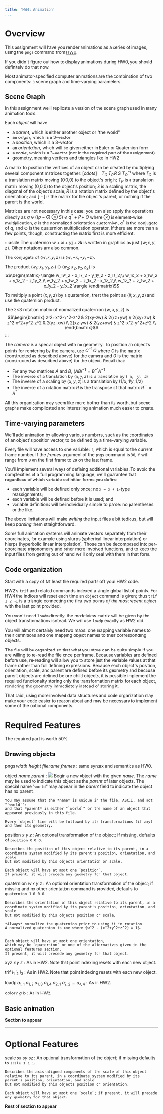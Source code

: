 ```yaml
---
title: 'HW4: Animation'
...
```


# Overview

This assignment will have you render animations
as a series of images,
using the `pngs` command from [HW0](hw0.html).

If you didn't figure out how to display animations during HW0,
you should definitely do that now.

Most animator-specified computer animations are the combination of two components:
a scene graph and time-varying parameters.

<!--
While it may not seem obvious that this would be true at first,
most animation tools I've used are a fancy user interface over
a scene graph like the one described above
where the coordinates of the positions and orientations are time-varying numerical values.
Often there is a tool called something like a "graph editor" that will display this underlying representation to the animator and let them edit it directly.
-->

## Scene Graph

In this assignment we'll replicate a version of the scene graph used in many animation tools.

Each *object* will have

- a *parent*, which is either another object or "the world"
- an *origin*, which is a 3-vector
- a *position*, which is a 3-vector
- an *orientation*, which will be given either in Euler or Quaternion form
- a *scale*, which is a 3-vector (not in the required part of the assignment)
- geometry, meaning vertices and triangles like in HW2

A matrix to position the vertices of an object can be created by multiplying several component matrices together:
$[cdots] \quad T_O \; T_P \; R \; S \; T_O^{-1}$
where $T_O$ is a translation matrix moving (0,0,0) to the object's origin;
$T_P$ is a translation matrix moving (0,0,0) to the object's position;
$S$ is a scaling matrix, the diagonal of the object's scale;
$R$ is a rotation matrix defined by the object's orientation;
and $[\cdots]$ is the matrix for the object's parent, or nothing if the parent is the world.

Matrices are not necessary in this case:
you can also apply the operations directly as
$q \odot ((p - O) \otimes S) \odot q^{*} + P + O$
where $\otimes$ is element-wise multiplication,
$q$ is the normalized orientation quaternion,
$q^{*}$ is the conjugate of $q$,
and $\odot$ is the quaternion multiplication operator.
If there are more than a few points, though, constructing the matrix first is more efficient.

:::aside
The quaternion $w + x \mathbf{i} + y \mathbf{j} + z \mathbf{k}$
is written in graphics as just $\langle w;x,y,z \rangle$.
Other notations are also common.

The conjugate of $\langle w,x,y,z \rangle$ is $\langle w;-x,-y,-z \rangle$.

The product $\langle w_1;x_1,y_1,z_1 \rangle \odot \langle w_2;x_2,y_2,z_2 \rangle$
is $$\begin{matrix}
\langle w_1w_2 - x_1x_2 - y_1y_2 - z_1z_2;\\
w_1x_2 + x_1w_2 + y_1z_2 - z_1y_2,\\
w_1y_2 + y_1w_2 + z_1x_2 - x_1z_2,\\
w_1z_2 + z_1w_2 + x_1y_2 - y_1x_2 \rangle
\end{matrix}$$

To multiply a point $(x,y,z)$ by a quaternion, treat the point as $\langle 0;x,y,z \rangle$
and use the quaternion product.

The 3×3 rotation matrix of normalized quaternion $(w,x,y,z)$
is $$\begin{bmatrix}
z^2+x^2-y^2-z^2 & 2(xy-zw) & 2(xz+yw) \\
2(xy+zw) & z^2-x^2+y^2-z^2 & 2(yz-xw) \\
2(xz-yw) & 2(yz+xw) & z^2-x^2-y^2+z^2 \\
\end{bmatrix}$$
:::

The *camera* is a special object with no geometry.
To position an object's points for rendering by the camera,
use $C^{-1}\, O$ where $C$ is the matrix (constructed as described above) for the camera
and $O$ is the matrix (constructed as described above) for the object.
Recall that:

- For any two matrices $A$ and $B$, $(AB)^{-1} = B^{-1} A^{-1}$
- The inverse of a translation by $(x,y,z)$ is a translation by $(-x,-y,-z)$
- The inverse of a scaling by $(x,y,z)$ is a translation by $(1/x, 1/y, 1/z)$
- The inverse of a rotation matrix $R$ is the transpose of that matrix $R^{-1} = R^{T}$

All this organization may seem like more bother than its worth, but scene graphs make complicated and interesting animation much easier to create.

## Time-varying parameters

We'll add animation by allowing various numbers, such as the coordinates of an object's position vector, to be defined by a time-varying variable.

Every file will have access to one variable:
`f`, which is equal to the current frame number.
If the *frames* argument of the `pngs` command is `30`, `f` will range from `0` on the first frame to `29` on the last frame.

You'll implement several ways of defining additional variables.
To avoid the complexities of a full programming language, we'll guarantee that regardless of which variable definition forms you define

- each variable will be defined only once; no `x = x + 1`-type reassignments;
- each variable will be defined before it is used; and
- variable definitions will be individually simple to parse: no parentheses or the like.

The above limitations will make *writing* the input files a bit tedious, but will keep *parsing* them straightforward.

Some full animation systems will animate vectors separately from their coordinates, for example using slurps (spherical linear interpolation) or hlerps (hyperbolic linear interpolation).
Those can be decomposed into per-coordinate trigonometry and other more involved functions, and to keep the input files from getting out of hand we'll only deal with them in that form.

## Code organization

Start with a copy of (at least the required parts of) your HW2 code.

HW2's `trif` and related commands indexed a single global list of points.
For HW4 the indices will reset each time an `object` command is given;
thus `trif 1 2 -1` is a triangle connecting the first two points *of the most recent object* with the last point provided.

You won't need `loadm` directly; the modelview matrix will be given by the object transformations isntead. We will use `loadp` exactly as HW2 did.

You will almost certainly need two maps:
one mapping variable names to their definitions
and one mapping object names to their corresponding objects.

The file will be organized so that what you store can be quite simple
if you are willing to re-read the file once per frame.
Because variables are defined before use, re-reading will allow you to store just the variable values at that frame rather than full defining expressions.
Because each object's position, orientation, scale, and parent are defined before its geometry
and because parent objects are defined before child objects,
it is possible implement the required functionalty
storing only the transformation matrix for each object,
rendering the geometry immediately instead of storing it.

That said, using more involved data structures and code organization
may make your code easier to reason about
and may be necessary to implement some of the optional components.

# Required Features

The required part is worth 50%

## Drawing objects

pngs *width* *height* *filename* *frames*
:	same syntax and semantics as HW0.

object *name* *parent*
:	<a href="files/.txt"><img class="demo floater zoom" src="files/.png"/></a>
	Begin a new object with the given *name*.
    The *name* may be used to indicate this object as the *parent* of later objects.
    The special name "`world`" may appear in the *parent* field to indicate the object has no parent.
    
    You may assume that the *name* is unique in the file, ASCII, and not "`world`";
    and that *parent* is either "`world`" or the name of an object that appeared previously in this file.
    
    Every `object` line will be followed by its transformations (if any)
    and then its geometry.

position $x$ $y$ $z$
:   An optional transformation of the object; if missing, defaults of `position 0 0 0`.
    
    Describes the position of this object relative to its parent, in a coordinate system modified by its parent's position, orientation, and scale
    but not modified by this objects orientation or scale.
    
    Each object will have at most one `position`.
    If present, it will precede any geometry for that object.

quaternion *w* *x* *y* *z*
:   An optional orientation transformation of the object; if missing and no other orientation command is provided, defaults to `quaternion 1 0 0 0`.
    
    Describes the orientation of this object relative to its parent, in a coordinate system modified by its parent's position, orientation, and scale
    but not modified by this objects position or scale.
    
    *Always* normalize the quaternion prior to using it in rotation.
    A normalized quaternion is one where $w^2 - (x^2+y^2+z^2) = 1$.
    
    
    Each object will have at most one orientation,
    which may be `quaternion` or one of the alternatives given in the optional features section.
    If present, it will precede any geometry for that object.

xyz $x$ $y$ $z$
:	As in HW2.
    Note that point indexing resets with each new object.

trif $i_1$ $i_2$ $i_3$
:	As in HW2.
    Note that point indexing resets with each new object.

loadp $a_{1,1}$ $a_{1,2}$ $a_{1,3}$ $a_{1,4}$ $a_{2,1}$ $a_{2,2}$ ... $a_{4,4}$
:   As in HW2.

color $r$ $g$ $b$
:	As in HW2.

## Basic animation

**Section to appear**

<hr style="clear:both"/>

# Optional Features

scale *sx* *sy* *sz*
:   An optional transformation of the object; if missing defaults to `scale 1 1 1`.
    
    Describes the axis-aligned components of the scale of this object relative to its parent, in a coordinate system modified by its parent's position, orientation, and scale
    but not modified by this objects position or orientation.
    
    Each object will have at most one `scale`; if present, it will precede any geometry for that object.


**Rest of section to appear**




<!--

lerp var t val t val t val ...
    (t,val) pairs
    between pairs, linear interpolation
    before first pair, first val
    after last pair, last val

pbez var t val val val t val val val t val val val ... val
    (t1, v1, v2, v3, t2, v4) means a bezier function with CPs
    - t1,v1
    - (2*t1/3+t2/3),v2
    - (t1/3+2*t2/3),v3
    - t2,v4
    
autobez var t val t val t val ...
    same format as lerp
    interpolating cubic bezier spline
    *slope* at point t = (net t's val - previous t's val) / (next t - prev t)
     
sum var s1 s2
diff var pos neg
prod var p1 p2
ratio var num den
sin var arg
cos var arg
pow var base exp

-->


<!--
null objects
camera
animated camera
camera with objects as parents
animated vertices
animated color
animated texture coordinates
bangbang
natural spline
piecewise-equals
-->

<!--
object name parent 
origin x y z
position x y z
quat x y z w      -- or eulxyz eulyzx eulzyx ...
scale x y z
xyz ...
trig ...



-->
